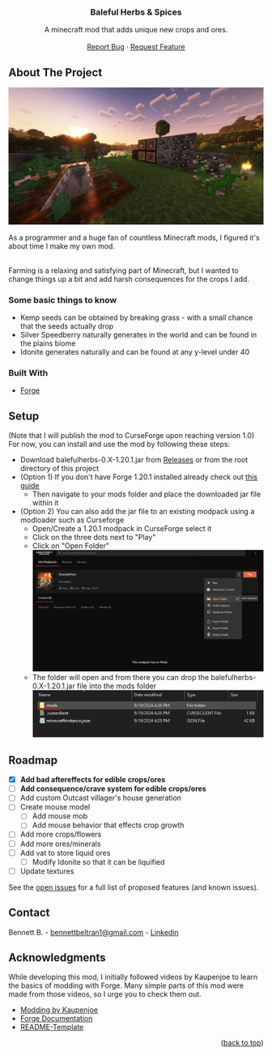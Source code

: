 <div align="center">
<h3 align="center">Baleful Herbs & Spices</h3>

  <p align="center">
    A minecraft mod that adds unique new crops and ores.
    <br />
    <br />
    <a href="https://github.com/bennettbDEV/HerbsAndSpices-1.20.1/issues/new?labels=bug&template=bug-report---.md">Report Bug</a>
    ·
    <a href="https://github.com/bennettbDEV/HerbsAndSpices-1.20.1/issues/new?labels=enhancement&template=feature-request---.md">Request Feature</a>
  </p>
</div>

<!-- ABOUT THE PROJECT -->
## About The Project

<div align="center">
  <a>
    <img src="readme_images/Herb_mod.png" alt="showcase">
  </a>
</div>

As a programmer and a huge fan of countless Minecraft mods, I figured it's about time I make my own mod. 
<br /> <br /> 

Farming is a relaxing and satisfying part of Minecraft, but I wanted to change things up a bit and add harsh consequences 
for the crops I add. 
<br />

<h3>Some basic things to know </h3>

- Kemp seeds can be obtained by breaking grass - with a small chance that the seeds actually drop
- Silver Speedberry naturally generates in the world and can be found in the plains biome
- Idonite generates naturally and can be found at any y-level under 40


### Built With

* <a href="https://files.minecraftforge.net/net/minecraftforge/forge/">Forge</a>


<!-- GETTING STARTED -->
## Setup

(Note that I will publish the mod to CurseForge upon reaching version 1.0)
<br />
For now, you can install and use the mod by following these steps:

- Download balefulherbs-0.X-1.20.1.jar from <a href="https://github.com/bennettbDEV/HerbsAndSpices-1.20.1/releases">Releases</a> or from the root directory of this project
- (Option 1) If you don't have Forge 1.20.1 installed already check out <a href="https://www.youtube.com/watch?v=VEyGJSE0XD8">this guide</a>
  - Then navigate to your mods folder and place the downloaded jar file within it
- (Option 2) You can also add the jar file to an existing modpack using a modloader such as Curseforge
  - Open/Create a 1.20.1 modpack in CurseForge select it
  - Click on the three dots next to "Play"
  - Click on "Open Folder" <a><img src="readme_images/cf_guide_1.png" alt="showcase"></a>
  - The folder will open and from there you can drop the balefulherbs-0.X-1.20.1.jar file into the mods folder <a><img src="readme_images/cf_guide_2.png" alt="showcase"></a>

<!-- ROADMAP -->
## Roadmap

- [X] **Add bad aftereffects for edible crops/ores**
- [ ] **Add consequence/crave system for edible crops/ores**
- [ ] Add custom Outcast villager's house generation
- [ ] Create mouse model
  - [ ] Add mouse mob
  - [ ] Add mouse behavior that effects crop growth
- [ ] Add more crops/flowers
- [ ] Add more ores/minerals
- [ ] Add vat to store liquid ores
  - [ ] Modify Idonite so that it can be liquified
- [ ] Update textures

See the [open issues](https://github.com/bennettbDEV/HerbsAndSpices-1.20.1/issues) for a full list of proposed features (and known issues).


<!-- CONTACT -->
## Contact

Bennett B. - bennettbeltran1@gmail.com - [Linkedin](https://linkedin.com/in/bennettbeltran)


<!-- ACKNOWLEDGMENTS -->
## Acknowledgments

While developing this mod, I initially followed videos by Kaupenjoe to learn the basics of modding with Forge. Many simple parts of this mod
were made from those videos, so I urge you to check them out.
* [Modding by Kaupenjoe](https://youtube.com/playlist?list=PLKGarocXCE1H9Y21-pxjt5Pt8bW14twa-&si=zEd4RQ5OYDaMk6O2)
* [Forge Documentation](https://docs.minecraftforge.net/en/1.20.x/)
* [README-Template](https://github.com/othneildrew/Best-README-Template)

<p align="right">(<a href="#readme-top">back to top</a>)</p>
